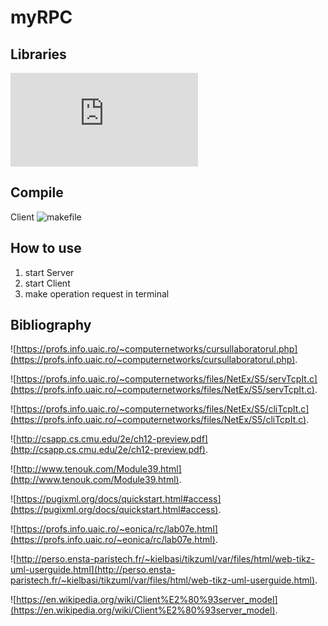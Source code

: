 # myRPC

## Libraries
![pugixml](https://pugixml.org/docs/quickstart.html#install)

## Compile
Client ![makefile](https://github.com/ioanabirsan/myRPC/blob/master/Client/CMakeFiles/Makefile2)

## How to use
1. start Server
2. start Client
3. make operation request in terminal

## Bibliography

![https://profs.info.uaic.ro/~computernetworks/cursullaboratorul.php](https://profs.info.uaic.ro/~computernetworks/cursullaboratorul.php).

![https://profs.info.uaic.ro/~computernetworks/files/NetEx/S5/servTcpIt.c](https://profs.info.uaic.ro/~computernetworks/files/NetEx/S5/servTcpIt.c).

![https://profs.info.uaic.ro/~computernetworks/files/NetEx/S5/cliTcpIt.c](https://profs.info.uaic.ro/~computernetworks/files/NetEx/S5/cliTcpIt.c).

![http://csapp.cs.cmu.edu/2e/ch12-preview.pdf](http://csapp.cs.cmu.edu/2e/ch12-preview.pdf).

![http://www.tenouk.com/Module39.html](http://www.tenouk.com/Module39.html).

![https://pugixml.org/docs/quickstart.html#access](https://pugixml.org/docs/quickstart.html#access).

![https://profs.info.uaic.ro/~eonica/rc/lab07e.html](https://profs.info.uaic.ro/~eonica/rc/lab07e.html).

![http://perso.ensta-paristech.fr/~kielbasi/tikzuml/var/files/html/web-tikz-uml-userguide.html](http://perso.ensta-paristech.fr/~kielbasi/tikzuml/var/files/html/web-tikz-uml-userguide.html).

![https://en.wikipedia.org/wiki/Client%E2%80%93server_model](https://en.wikipedia.org/wiki/Client%E2%80%93server_model).

